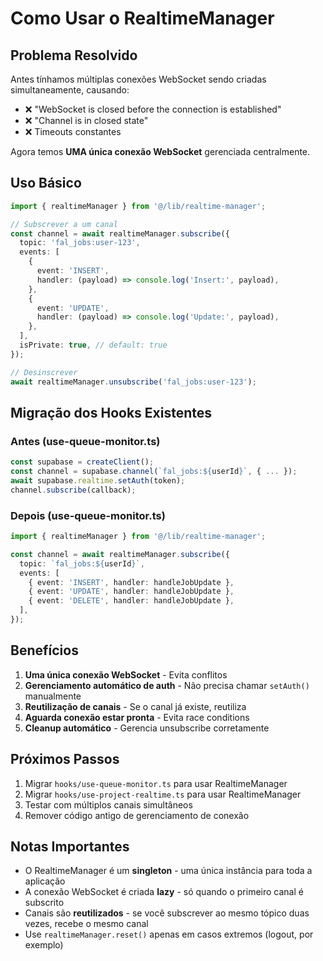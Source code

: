 # Como Usar o RealtimeManager

## Problema Resolvido

Antes tínhamos múltiplas conexões WebSocket sendo criadas simultaneamente, causando:
- ❌ "WebSocket is closed before the connection is established"
- ❌ "Channel is in closed state"
- ❌ Timeouts constantes

Agora temos **UMA única conexão WebSocket** gerenciada centralmente.

## Uso Básico

```typescript
import { realtimeManager } from '@/lib/realtime-manager';

// Subscrever a um canal
const channel = await realtimeManager.subscribe({
  topic: 'fal_jobs:user-123',
  events: [
    {
      event: 'INSERT',
      handler: (payload) => console.log('Insert:', payload),
    },
    {
      event: 'UPDATE',
      handler: (payload) => console.log('Update:', payload),
    },
  ],
  isPrivate: true, // default: true
});

// Desinscrever
await realtimeManager.unsubscribe('fal_jobs:user-123');
```

## Migração dos Hooks Existentes

### Antes (use-queue-monitor.ts)
```typescript
const supabase = createClient();
const channel = supabase.channel(`fal_jobs:${userId}`, { ... });
await supabase.realtime.setAuth(token);
channel.subscribe(callback);
```

### Depois (use-queue-monitor.ts)
```typescript
import { realtimeManager } from '@/lib/realtime-manager';

const channel = await realtimeManager.subscribe({
  topic: `fal_jobs:${userId}`,
  events: [
    { event: 'INSERT', handler: handleJobUpdate },
    { event: 'UPDATE', handler: handleJobUpdate },
    { event: 'DELETE', handler: handleJobUpdate },
  ],
});
```

## Benefícios

1. **Uma única conexão WebSocket** - Evita conflitos
2. **Gerenciamento automático de auth** - Não precisa chamar `setAuth()` manualmente
3. **Reutilização de canais** - Se o canal já existe, reutiliza
4. **Aguarda conexão estar pronta** - Evita race conditions
5. **Cleanup automático** - Gerencia unsubscribe corretamente

## Próximos Passos

1. Migrar `hooks/use-queue-monitor.ts` para usar RealtimeManager
2. Migrar `hooks/use-project-realtime.ts` para usar RealtimeManager
3. Testar com múltiplos canais simultâneos
4. Remover código antigo de gerenciamento de conexão

## Notas Importantes

- O RealtimeManager é um **singleton** - uma única instância para toda a aplicação
- A conexão WebSocket é criada **lazy** - só quando o primeiro canal é subscrito
- Canais são **reutilizados** - se você subscrever ao mesmo tópico duas vezes, recebe o mesmo canal
- Use `realtimeManager.reset()` apenas em casos extremos (logout, por exemplo)
